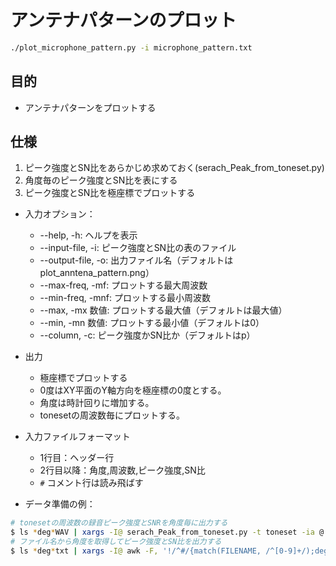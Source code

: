 # アンテナパターンのプロット

```bash
./plot_microphone_pattern.py -i microphone_pattern.txt
```

## 目的

- アンテナパターンをプロットする

## 仕様

1. ピーク強度とSN比をあらかじめ求めておく(serach_Peak_from_toneset.py)
2. 角度毎のピーク強度とSN比を表にする
3. ピーク強度とSN比を極座標でプロットする

- 入力オプション：
  - --help, -h: ヘルプを表示
  - --input-file, -i: ピーク強度とSN比の表のファイル
  - --output-file, -o: 出力ファイル名（デフォルトはplot_anntena_pattern.png）
  - --max-freq, -mf: プロットする最大周波数
  - --min-freq, -mnf: プロットする最小周波数
  - --max, -mx 数値: プロットする最大値（デフォルトは最大値）
  - --min, -mn 数値: プロットする最小値（デフォルトは0）
  - --column, -c: ピーク強度かSN比か（デフォルトはp）
- 出力
  - 極座標でプロットする
  - 0度はXY平面のY軸方向を極座標の0度とする。
  - 角度は時計回りに増加する。
  - tonesetの周波数毎にプロットする。

- 入力ファイルフォーマット
  - 1行目：ヘッダー行
  - 2行目以降：角度,周波数,ピーク強度,SN比
  - `#` コメント行は読み飛ばす

- データ準備の例：
```bash
# tonesetの周波数の録音ピーク強度とSNRを角度毎に出力する
$ ls *deg*WAV | xargs -I@ serach_Peak_from_toneset.py -t toneset -ia @ -nf background_noise.txt -sr 10
# ファイル名から角度を取得してピーク強度とSN比を出力する
$ ls *deg*txt | xargs -I@ awk -F, '!/^#/{match(FILENAME, /^[0-9]+/);deg = substr(FILENAME, RSTART, RLENGTH); printf "%d, %s, %s, %s\n",deg,$1,$2,$3}' @ | sort -n >| microphone_pattern.txt
```
